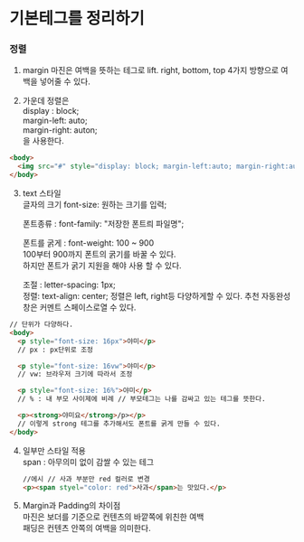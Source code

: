 # 기본테그를 정리하기

### 정렬

1. margin
   마진은 여백을 뜻하는 테그로 lift. right, bottom, top 4가지 방향으로 여백을 넣어줄 수 있다.

2. 가운데 정렬은<br>
   display : block;<br>
   margin-left: auto;<br>
   margin-right: auton;<br>
   을 사용한다.

```html
<body>
  <img src="#" style="display: block; margin-left:auto; margin-right:auto" />
</body>
```

3. text 스타일<br>
   글자의 크기 font-size: 원하는 크기를 입력;<br>

   폰트종류 : font-family: "저장한 폰트릐 파일명";

   폰트를 굵게 : font-weight: 100 ~ 900<br>
   100부터 900까지 폰트의 굵기를 바꿀 수 있다.<br>
   하지만 폰트가 굵기 지원을 해야 사용 할 수 있다.

   조절 : letter-spacing: 1px;<br>
   정렬: text-align: center;
   정렬은 left, right등 다양하게할 수 있다.
   추천 자동완성 창은 커멘트 스페이스로열 수 있다.

```html
// 단위가 다양하다.
<body>
  <p style="font-size: 16px">야미</p>
  // px : px단위로 조정

  <p style="font-size: 16vw">야미</p>
  // vw: 브라우저 크기에 따라서 조정

  <p style="font-size: 16%">야미</p>
  // % : 내 부모 사이제에 비례 // 부모테그는 나를 감싸고 있는 테그를 뜻한다.

  <p><strong>야미요</strong>/p></p>
  // 이렇게 strong 테그를 추가해서도 폰트를 굵게 만들 수 있다.
</body>
```

4. 일부만 스타일 적용<br>
   span : 아무의미 없이 감쌀 수 있는 테그<br>

   ```html
   //에시 // 사과 부분만 red 컬러로 변경
   <p><span styel="color: red">사과</span>는 맛있다.</p>
   ```

5. Margin과 Padding의 차이점<br>
   마진은 보더를 기준으로 컨텐츠의 바깥쪽에 위친한 여백<br>
   패딩은 컨텐츠 안쪽의 여백을 의미한다.
